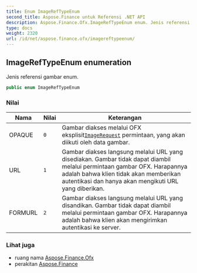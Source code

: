 ```yaml
---
title: Enum ImageRefTypeEnum
second_title: Aspose.Finance untuk Referensi .NET API
description: Aspose.Finance.Ofx.ImageRefTypeEnum enum. Jenis referensi gambar enum.
type: docs
weight: 2320
url: /id/net/aspose.finance.ofx/imagereftypeenum/
---
```

## ImageRefTypeEnum enumeration

Jenis referensi gambar enum.

```csharp
public enum ImageRefTypeEnum
```

### Nilai

| Nama | Nilai | Keterangan |
| --- | --- | --- |
| OPAQUE | `0` | Gambar diakses melalui OFX eksplisit[`ImageRequest`](../../aspose.finance.ofx.image/imagerequest/) permintaan, yang akan diikuti oleh data gambar. |
| URL | `1` | Gambar diakses langsung melalui URL yang disediakan. Gambar tidak dapat diambil melalui permintaan gambar OFX. Harapannya adalah bahwa klien tidak akan memberikan autentikasi dan hanya akan mengikuti URL yang diberikan. |
| FORMURL | `2` | Gambar diakses langsung melalui URL yang disandikan. Gambar tidak dapat diambil melalui permintaan gambar OFX. Harapannya adalah bahwa klien akan mengirimkan autentikasi ke server. |

### Lihat juga

* ruang nama [Aspose.Finance.Ofx](../../aspose.finance.ofx/)
* perakitan [Aspose.Finance](../../)


